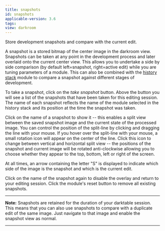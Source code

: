 ```yaml
---
title: snapshots
id: snapshots
applicable-version: 3.6
tags: 
view: darkroom
---
```


Store development snapshots and compare with the current edit.

A snapshot is a stored bitmap of the center image in the darkroom view. Snapshots can be taken at any point in the development process and later overlaid onto the current center view. This allows you to undertake a side by side comparison (by default left=snapshot, right=active edit) while you are tuning parameters of a module. This can also be combined with the [history stack](./history-stack.md) module to compare a snapshot against different stages of development. 

To take a snapshot, click on the _take snapshot_ button. Above the button you will see a list of the snapshots that have been taken for this editing session. The name of each snapshot reflects the name of the module selected in the history stack and its position at the time the snapshot was taken.

Click on the name of a snapshot to show it -- this enables a split view between the saved snapshot image and the current state of the processed image. You can control the position of the split-line by clicking and dragging the line with your mouse. If you hover over the split-line with your mouse, a small rotation icon will appear on the center of the line. Click this icon to change between vertical and horizontal split view -- the positions of the snapshot and current image will be rotated anti-clockwise allowing you to choose whether they appear to the top, bottom, left or right of the screen. 

At all times, an arrow containing the letter "S" is displayed to indicate which side of the image is the snapshot and which is the current edit.

Click on the name of the snapshot again to disable the overlay and return to your editing session. Click the module's reset button to remove all existing snapshots. 

---

**Note:** Snapshots are retained for the duration of your darktable session. This means that you can also use snapshots to compare with a duplicate edit of the same image. Just navigate to that image and enable the snapshot view as normal.

---

